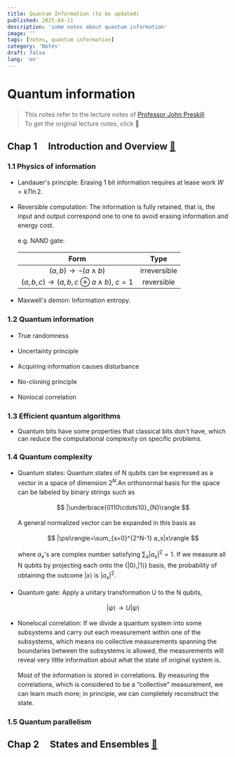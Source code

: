 ```yaml
---
title: Quantum Information (to be updated)
published: 2025-04-11
description: 'some notes about quantum information'
image: ''
tags: [notes, quantum information]
category: 'Notes'
draft: false
lang: 'en'
---
```


<style>
p {
  line-height: 1.5;
}
</style>

# Quantum information

>This notes refer to the lecture notes of [Professor John Preskill](https://www.preskill.caltech.edu/)  
>To get the original lecture notes, click 📖

## Chap 1 &nbsp;&nbsp;&nbsp;&nbsp;Introduction and Overview [📖](https://www.preskill.caltech.edu/ph229/notes/chap1.pdf)

### 1.1 Physics of information

+ Landauer's principle: Erasing 1 bit information requires at lease work $W=kT\ln2$.

+ Reversible computation: The information is fully retained, that is, the input and output correspond one to one to avoid erasing information and energy cost.

    e.g. NAND gate:

    |                    Form                    |     Type     |
    | :----------------------------------------: | :----------: |
    |         $(a,b)\to\neg(a\wedge b)$          | irreversible |
    | $(a,b,c)\to(a,b,c\oplus a\wedge b)$, $c=1$ |  reversible  |

+ Maxwell's demon: Information entropy.

### 1.2 Quantum information

+ True randomness

+ Uncertainty principle

+ Acquiring information causes disturbance

+ No-cloning principle

+ Nonlocal correlation

### 1.3 Efficient quantum algorithms

+ Quantum bits have some properties that classical bits don't have, which can reduce the computational complexity on specific problems.

### 1.4 Quantum complexity

+ Quantum states: Quantum states of N qubits can be expressed as a vector in a space of dimension $2^N$.An orthonormal basis for the space can be labeled by binary strings such as

    $$
    |\underbrace{0110\cdots10}_{N}\rangle
    $$

    A general normalized vector can be expanded in this basis as

    $$
    |\psi\rangle=\sum_{x=0}^{2^N-1} a_x|x\rangle
    $$

    where $a_x$'s are complex number satisfying $\sum_x |a_x|^2=1$. If we measure all N qubits by projecting each onto the $\{|0\rangle,|1\rangle\}$ basis, the probability of obtaining the outcome $|x\rangle$ is $|a_x|^2$.

+ Quantum gate: Apply a unitary transformation U to the N qubits,

    $$
    |\psi\rangle\to U|\psi\rangle
    $$    

+ Nonelocal correlation: If we divide a quantum system into some subsystems and carry out each measurement within one of the subsystems, which means no collective measurements spanning the boundaries between the subsystems is allowed, the measurements will reveal very little information about what the state of original system is. 
  
  Most of the information is stored in correlations. By measuring the correlations, which is considered to be a “collective” measurement, we can learn much more; in principle, we can completely reconstruct the state.

### 1.5 Quantum parallelism

## Chap 2 &nbsp;&nbsp;&nbsp;&nbsp;States and Ensembles [📖](https://www.preskill.caltech.edu/ph219/chap2_15.pdf)